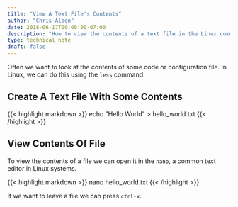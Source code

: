 ```yaml
---
title: "View A Text File's Contents"
author: "Chris Albon"
date: 2018-06-17T00:00:00-07:00
description: "How to view the contents of a text file in the Linux command line."
type: technical_note
draft: false
---
```


Often we want to look at the contents of some code or configuration file. In Linux, we can do this using the `less` command.

## Create A Text File With Some Contents

{{< highlight markdown >}}
echo "Hello World" > hello_world.txt
{{< /highlight >}}

## View Contents Of File

To view the contents of a file we can open it in the `nano`, a common text editor in Linux systems.

{{< highlight markdown >}}
nano hello_world.txt
{{< /highlight >}}

If we want to leave a file we can press `ctrl-x`.
